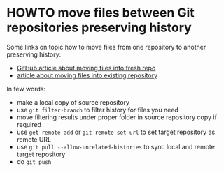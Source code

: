 # HOWTO move files between Git repositories preserving history

Some links on topic how to move files from one repository to another preserving
history:
- [GitHub article about moving files into fresh
  repo](https://help.github.com/articles/splitting-a-subfolder-out-into-a-new-repository/)
- [article about moving files into existing
  repository](http://gbayer.com/development/moving-files-from-one-git-repository-to-another-preserving-history/)

In few words:
- make a local copy of source repository
- use `git filter-branch` to filter history for files you need
- move filtering results under proper folder in source repository copy if
  required
- use `get remote add` or `git remote set-url` to set target repository as
  remote URL
- use `git pull --allow-unrelated-histories` to sync local and remote target
  repository
- do `git push`

